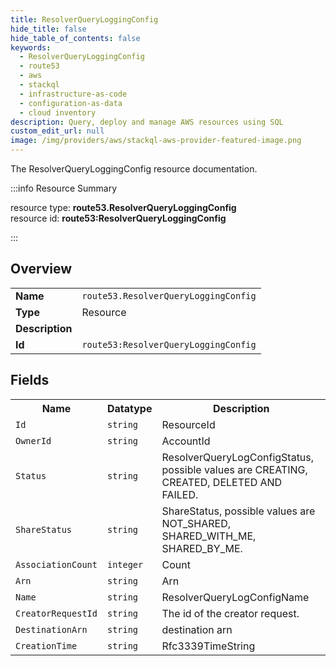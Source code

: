 ```yaml
---
title: ResolverQueryLoggingConfig
hide_title: false
hide_table_of_contents: false
keywords:
  - ResolverQueryLoggingConfig
  - route53
  - aws
  - stackql
  - infrastructure-as-code
  - configuration-as-data
  - cloud inventory
description: Query, deploy and manage AWS resources using SQL
custom_edit_url: null
image: /img/providers/aws/stackql-aws-provider-featured-image.png
---
```

The ResolverQueryLoggingConfig resource documentation.

:::info Resource Summary

<div class="row">
<div class="providerDocColumn">
<span>resource type:&nbsp;<b>route53.ResolverQueryLoggingConfig</b></span><br />
<span>resource id:&nbsp;<b>route53:ResolverQueryLoggingConfig</b></span><br />
</div>
</div>

:::

## Overview
<table><tbody>
<tr><td><b>Name</b></td><td><code>route53.ResolverQueryLoggingConfig</code></td></tr>
<tr><td><b>Type</b></td><td>Resource</td></tr>
<tr><td><b>Description</b></td><td></td></tr>
<tr><td><b>Id</b></td><td><code>route53:ResolverQueryLoggingConfig</code></td></tr>
</tbody></table>

## Fields
<table><tbody>
<tr><th>Name</th><th>Datatype</th><th>Description</th></tr>
<tr><td><code>Id</code></td><td><code>string</code></td><td>ResourceId</td></tr><tr><td><code>OwnerId</code></td><td><code>string</code></td><td>AccountId</td></tr><tr><td><code>Status</code></td><td><code>string</code></td><td>ResolverQueryLogConfigStatus, possible values are CREATING, CREATED, DELETED AND FAILED.</td></tr><tr><td><code>ShareStatus</code></td><td><code>string</code></td><td>ShareStatus, possible values are NOT_SHARED, SHARED_WITH_ME, SHARED_BY_ME.</td></tr><tr><td><code>AssociationCount</code></td><td><code>integer</code></td><td>Count</td></tr><tr><td><code>Arn</code></td><td><code>string</code></td><td>Arn</td></tr><tr><td><code>Name</code></td><td><code>string</code></td><td>ResolverQueryLogConfigName</td></tr><tr><td><code>CreatorRequestId</code></td><td><code>string</code></td><td>The id of the creator request.</td></tr><tr><td><code>DestinationArn</code></td><td><code>string</code></td><td>destination arn</td></tr><tr><td><code>CreationTime</code></td><td><code>string</code></td><td>Rfc3339TimeString</td></tr>
</tbody></table>